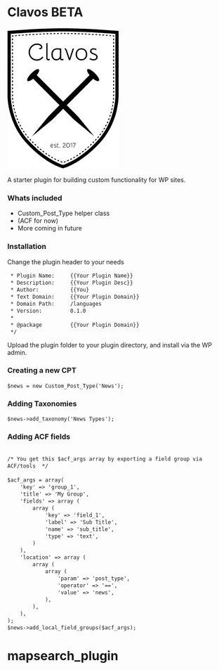 # Clavos BETA

![logo](/Clavos.png)

A starter plugin for building custom functionality for WP sites.

### Whats included
* Custom_Post_Type helper class
* (ACF for now)
* More coming in future

### Installation

Change the plugin header to your needs
```/**
 * Plugin Name:     {{Your Plugin Name}}
 * Description:     {{Your Plugin Desc}}
 * Author:          {{You}
 * Text Domain:     {{Your Plugin Domain}}
 * Domain Path:     /languages
 * Version:         0.1.0
 *
 * @package         {{Your Plugin Domain}}
 */
 ```
Upload the plugin folder to your plugin directory, and install via the WP admin.

### Creating a new CPT

```
$news = new Custom_Post_Type('News');
```

### Adding Taxonomies
```
$news->add_taxonomy('News Types');
```
### Adding ACF fields
```

/* You get this $acf_args array by exporting a field group via ACF/tools  */

$acf_args = array(
	'key' => 'group_1',
	'title' => 'My Group',
	'fields' => array (
		array (
			'key' => 'field_1',
			'label' => 'Sub Title',
			'name' => 'sub_title',
			'type' => 'text',
		)
	),
	'location' => array (
		array (
			array (
				'param' => 'post_type',
				'operator' => '==',
				'value' => 'news',
			),
		),
	),
);
$news->add_local_field_groups($acf_args);

```

# mapsearch_plugin
